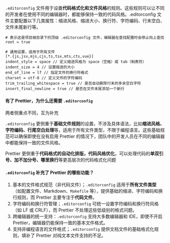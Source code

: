 `.editorconfig` 文件用于设置**代码格式化和文件风格**的规则。这些规则可以让不同的开发者在使用不同的编辑器时，都能够保持一致的代码风格。.editorconfig 文件主要配置以下几类属性：缩进风格、缩进大小、换行符、字符编码、行末空白、文件末尾新行等。

```
# 表示这是项目根目录下的顶级 .editorconfig 文件，编辑器在查找配置时会停止向上查找
root = true

# 通用设置，适用于所有文件
[*.{js,jsx,mjs,cjs,ts,tsx,mts,cts,vue}]
indent_style = space // 定义缩进风格为 space（空格）或 tab（制表符）
indent_size = 4 // 设置缩进的大小
end_of_line = lf // 指定文件的换行符格式
charset = utf-8 // 定义文件的字符编码
trim_trailing_whitespace = true // 是否自动删除行末的多余空白字符
insert_final_newline = true // 是否在文件末尾添加一个新行

```



#### 有了 Prettier，为什么还需要 `.editorconfig`

两者侧重点不同，互为补充

`.editorconfig` 更侧重于**基础文件规则**的设置，不涉及具体语法，比如**缩进风格、字符编码、行尾空白处理**等，适用于所有文件类型，不限于编程语言。这些基础规范可以确保即使在没有启用 Prettier 的情况下，团队中的开发人员在不同的编辑器中都能保持一致的文件风格。

Prettier 更侧重于**代码格式的自动化排版，代码风格优化**，可以处理代码的**单双引号、加不加分号、哪里换行**等更高层次的代码格式化问题



#### `.editorconfig` 补充了 Prettier 的哪些功能？

1. 基本的文件格式规范（非代码文件）；`.editorconfig` 适用于**所有文件类型**（如配置文件、Markdown、`Makefile` 等），提供基础的缩进、字符编码和换行规则，而 Prettier 主要专注于**代码文件**。
2. 字符编码和换行符管理；`.editorconfig` 可统一设置字符编码和换行符风格（如 LF 或 CRLF），而 Prettier 不处理这些低级别的格式问题。
3. 跨编辑器的统一支持：`.editorconfig` 支持大多数编辑器和 IDE，即使不开启 Prettier，编辑器仍能保持一致的基本文件格式。
4. 支持非编程语言的文件格式；`.editorconfig` 提供文档文件的基础格式化规则，填补了 Prettier 对纯文本文件支持的不足。
